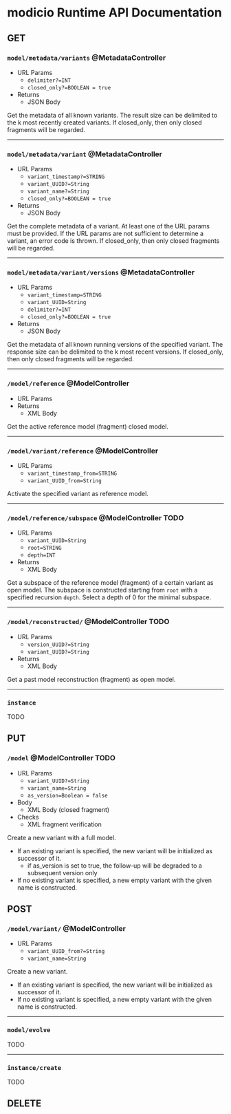 # modicio Runtime API Documentation

## GET

### `model/metadata/variants` @MetadataController

* URL Params
  * `delimiter?=INT`
  * `closed_only?=BOOLEAN = true`
* Returns
  * JSON Body

Get the metadata of all known variants. The result size can be delimited to the k most recently created variants.
If closed_only, then only closed fragments will be regarded.

---

### `model/metadata/variant` @MetadataController

* URL Params
  * `variant_timestamp?=STRING`
  * `variant_UUID?=String`
  * `variant_name?=String`
  * `closed_only?=BOOLEAN = true`
* Returns
  * JSON Body

Get the complete metadata of a variant. At least one of the URL params must be provided.
If the URL params are not sufficient to determine a variant, an error code is thrown.
If closed_only, then only closed fragments will be regarded.

---

### `model/metadata/variant/versions` @MetadataController

* URL Params
  * `variant_timestamp=STRING`
  * `variant_UUID=String`
  * `delimiter?=INT`
  * `closed_only?=BOOLEAN = true`
* Returns
  * JSON Body

Get the metadata of all known running versions of the specified variant. The response size can be delimited to 
the k most recent versions.
If closed_only, then only closed fragments will be regarded.

---

### `/model/reference` @ModelController

* URL Params
* Returns
  * XML Body

Get the active reference model (fragment) closed model.

---

### `/model/variant/reference` @ModelController

* URL Params
  * `variant_timestamp_from=STRING`
  * `variant_UUID_from=String`

Activate the specified variant as reference model.

---

### `/model/reference/subspace` @ModelController TODO

* URL Params
  * `variant_UUID=String`
  * `root=STRING`
  * `depth=INT`
* Returns
  * XML Body

Get a subspace of the reference model (fragment) of a certain variant as open model. The subspace is constructed 
starting 
from `root` with a specified recursion `depth`. Select a depth of 0 for the minimal subspace.

---

### `/model/reconstructed/` @ModelController TODO

* URL Params
  * `version_UUID?=String`
  * `variant_UUID?=String`
* Returns
  * XML Body

Get a past model reconstruction (fragment) as open model.

---

### `instance`

TODO


## PUT

### `/model` @ModelController TODO

* URL Params
  * `variant_UUID?=String`
  * `variant_name=String`
  * `as_version=Boolean = false`
* Body
  * XML Body (closed fragment)
* Checks
  * XML fragment verification

Create a new variant with a full model.
- If an existing variant is specified, the new variant will be initialized as successor of it.
  - if as_version is set to true, the follow-up will be degraded to a subsequent version only
- If no existing variant is specified, a new empty variant with the given name is constructed.


## POST

### `/model/variant/` @ModelController

* URL Params
  * `variant_UUID_from?=String`
  * `variant_name=String`
 

Create a new variant. 
- If an existing variant is specified, the new variant will be initialized as successor of it.
- If no existing variant is specified, a new empty variant with the given name is constructed.

---

### `model/evolve`

TODO


---

### `instance/create`

TODO

## DELETE